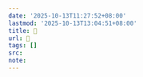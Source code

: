 ```yaml
---
date: '2025-10-13T11:27:52+08:00'
lastmod: '2025-10-13T13:04:51+08:00'
title: 󰚔
url: 󰚔
tags: []
src:
note:
---
```

